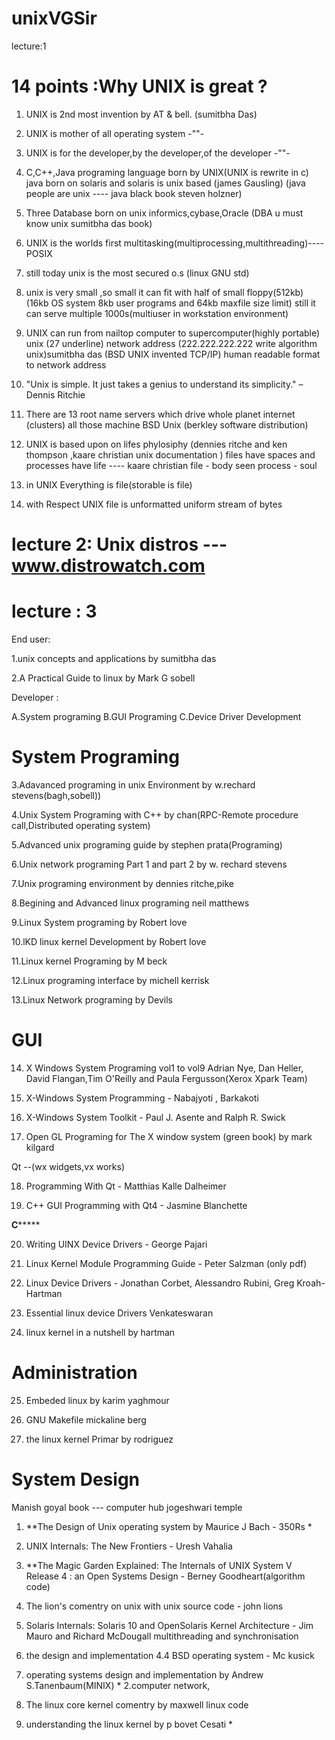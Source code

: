 # unixVGSir



lecture:1

# 14 points :Why UNIX is great ?

1. UNIX is 2nd most invention by AT & bell.  (sumitbha Das)


2. UNIX is mother of all operating system   -""-


3. UNIX is for the developer,by the developer,of the developer -""-


4. C,C++,Java programing language born by UNIX(UNIX is rewrite in c)
        java born on solaris and solaris is unix based (james Gausling)
        (java people are unix ---- java black book steven holzner)


5. Three Database born on unix informics,cybase,Oracle   (DBA u must know unix sumitbha das book)

6. UNIX is the worlds first multitasking(multiprocessing,multithreading)---- POSIX

7. still today unix is the most secured o.s (linux GNU std)

8. unix is very small ,so small it can fit with half of small floppy(512kb) (16kb OS system 8kb user programs and 64kb maxfile size limit) still it can serve multiple 1000s(multiuser in workstation environment)

9. UNIX can run from nailtop computer to supercomputer(highly portable)
unix (27 underline) network address (222.222.222.222 write algorithm unix)sumitbha das (BSD UNIX invented  TCP/IP) human readable format to network address

10. "Unix is simple. It just takes a genius to understand its simplicity." – Dennis Ritchie




11. There are 13 root name servers which drive whole planet internet (clusters) all those machine BSD Unix (berkley software distribution)

12. UNIX is based upon on lifes phylosiphy (dennies ritche and ken thompson ,kaare christian unix documentation ) files have spaces and processes have life ---- kaare christian  file - body seen process - soul

13. in UNIX Everything is file(storable is file)

14. with Respect UNIX file is unformatted uniform stream of bytes


# lecture 2: Unix distros --- www.distrowatch.com


# lecture : 3

End user:

1.unix concepts and applications by sumitbha das

2.A Practical Guide to linux by Mark G sobell

Developer :

A.System programing
B.GUI Programing
C.Device Driver Development

# System Programing
 3.Adavanced programing in unix Environment by w.rechard stevens(bagh,sobell))
 
 4.Unix System Programing with C++ by chan(RPC-Remote procedure call,Distributed operating system)
 
 5.Advanced unix programing guide by stephen prata(Programing)
 
 6.Unix network programing Part 1 and part 2 by w. rechard stevens
 
 7.Unix programing environment by dennies ritche,pike

 8.Begining and Advanced linux programing neil matthews
 
 9.Linux System programing by Robert love

10.lKD linux kernel Development by Robert love

11.Linux kernel Programing by M beck

12.Linux programing interface by michell kerrisk

13.Linux Network programing by Devils

# GUI


14. X Windows System Programing vol1 to vol9 Adrian Nye, Dan Heller, David Flangan,Tim O'Reilly and Paula Fergusson(Xerox Xpark Team)

15. X-Windows System Programming - Nabajyoti , Barkakoti

16. X-Windows System Toolkit - Paul J. Asente and Ralph R. Swick

17. Open GL Programing for The X window system (green book) by mark kilgard


Qt --(wx widgets,vx works)

18. Programming With Qt - Matthias Kalle Dalheimer

19. C++ GUI Programming with Qt4 - Jasmine Blanchette

**********C***************

20. Writing UINX Device Drivers - George Pajari

21. Linux Kernel Module Programming Guide - Peter Salzman (only pdf)

22. Linux Device Drivers - Jonathan Corbet, Alessandro Rubini, Greg Kroah-Hartman

23. Essential linux device Drivers Venkateswaran

24. linux kernel in a nutshell by hartman

# Administration

25. Embeded linux by karim yaghmour

26. GNU Makefile mickaline berg

27. the linux kernel Primar by rodriguez

# System Design

Manish goyal book --- computer hub jogeshwari temple

1. **The Design of Unix operating system by Maurice J Bach - 350Rs *

2. UNIX Internals: The New Frontiers - Uresh Vahalia

3. **The Magic Garden Explained: The Internals of UNIX System V Release 4 : an Open Systems Design - Berney Goodheart(algorithm code)

4. The lion's comentry on unix with unix source code - john lions

5. Solaris Internals: Solaris 10 and OpenSolaris Kernel Architecture - Jim Mauro and Richard McDougall multithreading and synchronisation

6. the design and implementation 4.4 BSD operating system - Mc kusick

7. operating systems design and implementation by Andrew S.Tanenbaum(MINIX) * 2.computer network,

8. The linux core kernel comentry by maxwell linux code

9. understanding the linux kernel by p bovet Cesati *



